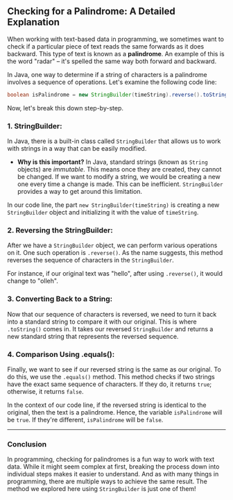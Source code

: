 ## Checking for a Palindrome: A Detailed Explanation

When working with text-based data in programming, we sometimes want to check if a particular piece of text reads the same forwards as it does backward. This type of text is known as a **palindrome**. An example of this is the word "radar" – it's spelled the same way both forward and backward. 

In Java, one way to determine if a string of characters is a palindrome involves a sequence of operations. Let's examine the following code line:

```java
boolean isPalindrome = new StringBuilder(timeString).reverse().toString().equals(timeString);
```

Now, let's break this down step-by-step.

### 1. **StringBuilder**: 

In Java, there is a built-in class called `StringBuilder` that allows us to work with strings in a way that can be easily modified. 

- **Why is this important?** 
    In Java, standard strings (known as `String` objects) are *immutable*. This means once they are created, they cannot be changed. If we want to modify a string, we would be creating a new one every time a change is made. This can be inefficient. `StringBuilder` provides a way to get around this limitation.

In our code line, the part `new StringBuilder(timeString)` is creating a new `StringBuilder` object and initializing it with the value of `timeString`.

### 2. **Reversing the StringBuilder**: 

After we have a `StringBuilder` object, we can perform various operations on it. One such operation is `.reverse()`. As the name suggests, this method reverses the sequence of characters in the `StringBuilder`. 

For instance, if our original text was "hello", after using `.reverse()`, it would change to "olleh".

### 3. **Converting Back to a String**: 

Now that our sequence of characters is reversed, we need to turn it back into a standard string to compare it with our original. This is where `.toString()` comes in. It takes our reversed `StringBuilder` and returns a new standard string that represents the reversed sequence.

### 4. **Comparison Using .equals()**: 

Finally, we want to see if our reversed string is the same as our original. To do this, we use the `.equals()` method. This method checks if two strings have the exact same sequence of characters. If they do, it returns `true`; otherwise, it returns `false`.

In the context of our code line, if the reversed string is identical to the original, then the text is a palindrome. Hence, the variable `isPalindrome` will be `true`. If they're different, `isPalindrome` will be `false`.

---

### **Conclusion**

In programming, checking for palindromes is a fun way to work with text data. While it might seem complex at first, breaking the process down into individual steps makes it easier to understand. And as with many things in programming, there are multiple ways to achieve the same result. The method we explored here using `StringBuilder` is just one of them!
